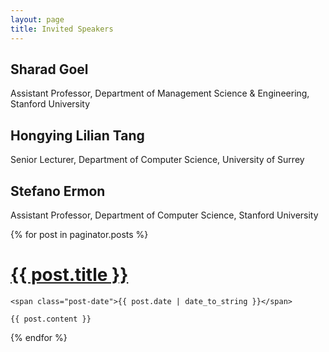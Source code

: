 ```yaml
---
layout: page
title: Invited Speakers
---
```


## Sharad Goel
Assistant Professor, Department of Management Science & Engineering, Stanford University

## Hongying Lilian Tang
Senior Lecturer, Department of Computer Science, University of Surrey

## Stefano Ermon
Assistant Professor, Department of Computer Science, Stanford University



<div class="posts">
  {% for post in paginator.posts %}
  <div class="post">
    <h1 class="post-title">
      <a href="{{ post.url }}">
        {{ post.title }}
      </a>
    </h1>

    <span class="post-date">{{ post.date | date_to_string }}</span>

    {{ post.content }}
  </div>
  {% endfor %}
</div>


